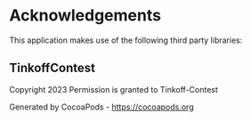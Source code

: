 # Acknowledgements
This application makes use of the following third party libraries:

## TinkoffContest

Copyright 2023
Permission is granted to Tinkoff-Contest

Generated by CocoaPods - https://cocoapods.org
